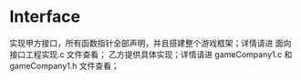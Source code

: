 # Interface
实现甲方接口，所有函数指针全部声明，并且搭建整个游戏框架；详情请进 面向接口工程实现.c 文件查看；
乙方提供具体实现；详情请进 gameCompany1.c 和 gameCompany1.h 文件查看；

